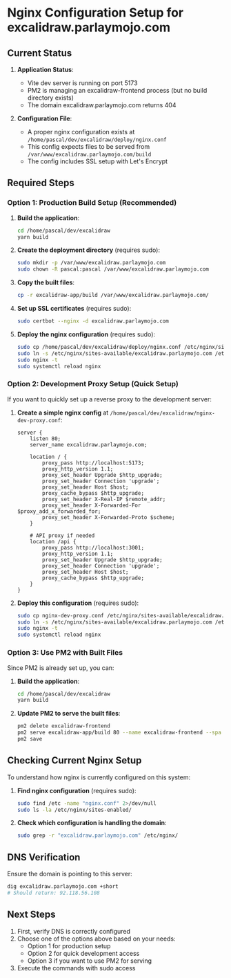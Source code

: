 # Nginx Configuration Setup for excalidraw.parlaymojo.com

## Current Status

1. **Application Status**: 
   - Vite dev server is running on port 5173
   - PM2 is managing an excalidraw-frontend process (but no build directory exists)
   - The domain excalidraw.parlaymojo.com returns 404

2. **Configuration File**: 
   - A proper nginx configuration exists at `/home/pascal/dev/excalidraw/deploy/nginx.conf`
   - This config expects files to be served from `/var/www/excalidraw.parlaymojo.com/build`
   - The config includes SSL setup with Let's Encrypt

## Required Steps

### Option 1: Production Build Setup (Recommended)

1. **Build the application**:
   ```bash
   cd /home/pascal/dev/excalidraw
   yarn build
   ```

2. **Create the deployment directory** (requires sudo):
   ```bash
   sudo mkdir -p /var/www/excalidraw.parlaymojo.com
   sudo chown -R pascal:pascal /var/www/excalidraw.parlaymojo.com
   ```

3. **Copy the built files**:
   ```bash
   cp -r excalidraw-app/build /var/www/excalidraw.parlaymojo.com/
   ```

4. **Set up SSL certificates** (requires sudo):
   ```bash
   sudo certbot --nginx -d excalidraw.parlaymojo.com
   ```

5. **Deploy the nginx configuration** (requires sudo):
   ```bash
   sudo cp /home/pascal/dev/excalidraw/deploy/nginx.conf /etc/nginx/sites-available/excalidraw.parlaymojo.com
   sudo ln -s /etc/nginx/sites-available/excalidraw.parlaymojo.com /etc/nginx/sites-enabled/
   sudo nginx -t
   sudo systemctl reload nginx
   ```

### Option 2: Development Proxy Setup (Quick Setup)

If you want to quickly set up a reverse proxy to the development server:

1. **Create a simple nginx config** at `/home/pascal/dev/excalidraw/nginx-dev-proxy.conf`:
   ```nginx
   server {
       listen 80;
       server_name excalidraw.parlaymojo.com;

       location / {
           proxy_pass http://localhost:5173;
           proxy_http_version 1.1;
           proxy_set_header Upgrade $http_upgrade;
           proxy_set_header Connection 'upgrade';
           proxy_set_header Host $host;
           proxy_cache_bypass $http_upgrade;
           proxy_set_header X-Real-IP $remote_addr;
           proxy_set_header X-Forwarded-For $proxy_add_x_forwarded_for;
           proxy_set_header X-Forwarded-Proto $scheme;
       }

       # API proxy if needed
       location /api {
           proxy_pass http://localhost:3001;
           proxy_http_version 1.1;
           proxy_set_header Upgrade $http_upgrade;
           proxy_set_header Connection 'upgrade';
           proxy_set_header Host $host;
           proxy_cache_bypass $http_upgrade;
       }
   }
   ```

2. **Deploy this configuration** (requires sudo):
   ```bash
   sudo cp nginx-dev-proxy.conf /etc/nginx/sites-available/excalidraw.parlaymojo.com
   sudo ln -s /etc/nginx/sites-available/excalidraw.parlaymojo.com /etc/nginx/sites-enabled/
   sudo nginx -t
   sudo systemctl reload nginx
   ```

### Option 3: Use PM2 with Built Files

Since PM2 is already set up, you can:

1. **Build the application**:
   ```bash
   cd /home/pascal/dev/excalidraw
   yarn build
   ```

2. **Update PM2 to serve the built files**:
   ```bash
   pm2 delete excalidraw-frontend
   pm2 serve excalidraw-app/build 80 --name excalidraw-frontend --spa
   pm2 save
   ```

## Checking Current Nginx Setup

To understand how nginx is currently configured on this system:

1. **Find nginx configuration** (requires sudo):
   ```bash
   sudo find /etc -name "nginx.conf" 2>/dev/null
   sudo ls -la /etc/nginx/sites-enabled/
   ```

2. **Check which configuration is handling the domain**:
   ```bash
   sudo grep -r "excalidraw.parlaymojo.com" /etc/nginx/
   ```

## DNS Verification

Ensure the domain is pointing to this server:
```bash
dig excalidraw.parlaymojo.com +short
# Should return: 92.118.56.108
```

## Next Steps

1. First, verify DNS is correctly configured
2. Choose one of the options above based on your needs:
   - Option 1 for production setup
   - Option 2 for quick development access
   - Option 3 if you want to use PM2 for serving
3. Execute the commands with sudo access